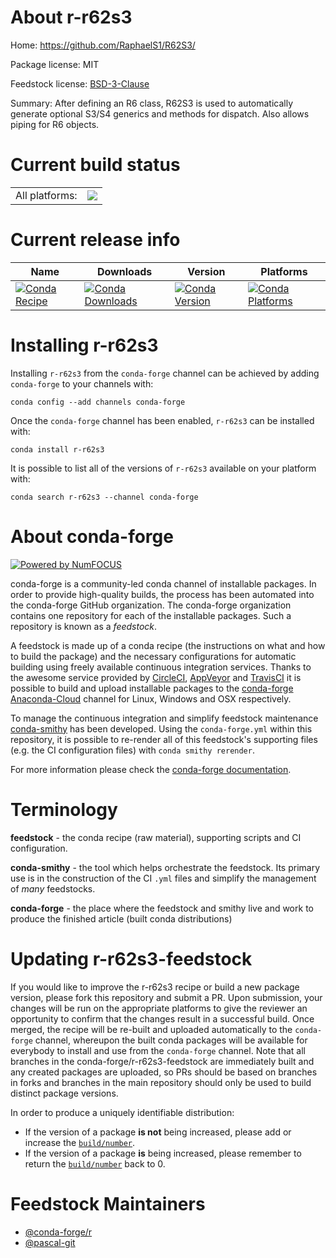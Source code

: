 About r-r62s3
=============

Home: https://github.com/RaphaelS1/R62S3/

Package license: MIT

Feedstock license: [BSD-3-Clause](https://github.com/conda-forge/r-r62s3-feedstock/blob/master/LICENSE.txt)

Summary: After defining an R6 class, R62S3 is used to automatically generate optional S3/S4 generics and methods for dispatch. Also allows piping for R6 objects.

Current build status
====================


<table><tr><td>All platforms:</td>
    <td>
      <a href="https://dev.azure.com/conda-forge/feedstock-builds/_build/latest?definitionId=11747&branchName=master">
        <img src="https://dev.azure.com/conda-forge/feedstock-builds/_apis/build/status/r-r62s3-feedstock?branchName=master">
      </a>
    </td>
  </tr>
</table>

Current release info
====================

| Name | Downloads | Version | Platforms |
| --- | --- | --- | --- |
| [![Conda Recipe](https://img.shields.io/badge/recipe-r--r62s3-green.svg)](https://anaconda.org/conda-forge/r-r62s3) | [![Conda Downloads](https://img.shields.io/conda/dn/conda-forge/r-r62s3.svg)](https://anaconda.org/conda-forge/r-r62s3) | [![Conda Version](https://img.shields.io/conda/vn/conda-forge/r-r62s3.svg)](https://anaconda.org/conda-forge/r-r62s3) | [![Conda Platforms](https://img.shields.io/conda/pn/conda-forge/r-r62s3.svg)](https://anaconda.org/conda-forge/r-r62s3) |

Installing r-r62s3
==================

Installing `r-r62s3` from the `conda-forge` channel can be achieved by adding `conda-forge` to your channels with:

```
conda config --add channels conda-forge
```

Once the `conda-forge` channel has been enabled, `r-r62s3` can be installed with:

```
conda install r-r62s3
```

It is possible to list all of the versions of `r-r62s3` available on your platform with:

```
conda search r-r62s3 --channel conda-forge
```


About conda-forge
=================

[![Powered by NumFOCUS](https://img.shields.io/badge/powered%20by-NumFOCUS-orange.svg?style=flat&colorA=E1523D&colorB=007D8A)](http://numfocus.org)

conda-forge is a community-led conda channel of installable packages.
In order to provide high-quality builds, the process has been automated into the
conda-forge GitHub organization. The conda-forge organization contains one repository
for each of the installable packages. Such a repository is known as a *feedstock*.

A feedstock is made up of a conda recipe (the instructions on what and how to build
the package) and the necessary configurations for automatic building using freely
available continuous integration services. Thanks to the awesome service provided by
[CircleCI](https://circleci.com/), [AppVeyor](https://www.appveyor.com/)
and [TravisCI](https://travis-ci.com/) it is possible to build and upload installable
packages to the [conda-forge](https://anaconda.org/conda-forge)
[Anaconda-Cloud](https://anaconda.org/) channel for Linux, Windows and OSX respectively.

To manage the continuous integration and simplify feedstock maintenance
[conda-smithy](https://github.com/conda-forge/conda-smithy) has been developed.
Using the ``conda-forge.yml`` within this repository, it is possible to re-render all of
this feedstock's supporting files (e.g. the CI configuration files) with ``conda smithy rerender``.

For more information please check the [conda-forge documentation](https://conda-forge.org/docs/).

Terminology
===========

**feedstock** - the conda recipe (raw material), supporting scripts and CI configuration.

**conda-smithy** - the tool which helps orchestrate the feedstock.
                   Its primary use is in the construction of the CI ``.yml`` files
                   and simplify the management of *many* feedstocks.

**conda-forge** - the place where the feedstock and smithy live and work to
                  produce the finished article (built conda distributions)


Updating r-r62s3-feedstock
==========================

If you would like to improve the r-r62s3 recipe or build a new
package version, please fork this repository and submit a PR. Upon submission,
your changes will be run on the appropriate platforms to give the reviewer an
opportunity to confirm that the changes result in a successful build. Once
merged, the recipe will be re-built and uploaded automatically to the
`conda-forge` channel, whereupon the built conda packages will be available for
everybody to install and use from the `conda-forge` channel.
Note that all branches in the conda-forge/r-r62s3-feedstock are
immediately built and any created packages are uploaded, so PRs should be based
on branches in forks and branches in the main repository should only be used to
build distinct package versions.

In order to produce a uniquely identifiable distribution:
 * If the version of a package **is not** being increased, please add or increase
   the [``build/number``](https://conda.io/docs/user-guide/tasks/build-packages/define-metadata.html#build-number-and-string).
 * If the version of a package **is** being increased, please remember to return
   the [``build/number``](https://conda.io/docs/user-guide/tasks/build-packages/define-metadata.html#build-number-and-string)
   back to 0.

Feedstock Maintainers
=====================

* [@conda-forge/r](https://github.com/conda-forge/r/)
* [@pascal-git](https://github.com/pascal-git/)

